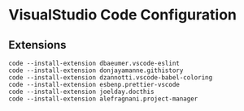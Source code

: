 # VisualStudio Code Configuration

## Extensions

```
code --install-extension dbaeumer.vscode-eslint
code --install-extension donjayamanne.githistory
code --install-extension dzannotti.vscode-babel-coloring
code --install-extension esbenp.prettier-vscode
code --install-extension joelday.docthis
code --install-extension alefragnani.project-manager
```
